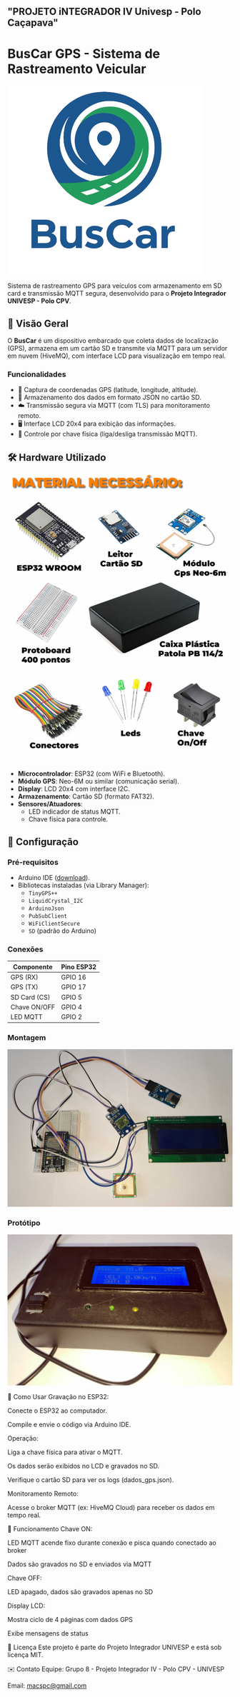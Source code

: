 "PROJETO iNTEGRADOR IV Univesp - Polo Caçapava" 
-----------------------------------------------------------------
# BusCar GPS - Sistema de Rastreamento Veicular

<img src="img/logo.png" > 

Sistema de rastreamento GPS para veículos com armazenamento em SD card e transmissão MQTT segura, desenvolvido para o **Projeto Integrador UNIVESP - Polo CPV**.

## 📌 Visão Geral
O **BusCar** é um dispositivo embarcado que coleta dados de localização (GPS), armazena em um cartão SD e transmite via MQTT para um servidor em nuvem (HiveMQ), com interface LCD para visualização em tempo real.

### Funcionalidades
- 📡 Captura de coordenadas GPS (latitude, longitude, altitude).
- 💾 Armazenamento dos dados em formato JSON no cartão SD.
- ☁️ Transmissão segura via MQTT (com TLS) para monitoramento remoto.
- 🖥️ Interface LCD 20x4 para exibição das informações.
- 🔌 Controle por chave física (liga/desliga transmissão MQTT).

## 🛠️ Hardware Utilizado
<img src="img/material.jpg" >

- **Microcontrolador**: ESP32 (com WiFi e Bluetooth).
- **Módulo GPS**: Neo-6M ou similar (comunicação serial).
- **Display**: LCD 20x4 com interface I2C.
- **Armazenamento**: Cartão SD (formato FAT32).
- **Sensores/Atuadores**:
  - LED indicador de status MQTT.
  - Chave física para controle.

## 🔧 Configuração

### Pré-requisitos
- Arduino IDE ([download](https://www.arduino.cc/en/software)).
- Bibliotecas instaladas (via Library Manager):
  - `TinyGPS++`
  - `LiquidCrystal_I2C`
  - `ArduinoJson`
  - `PubSubClient`
  - `WiFiClientSecure`
  - `SD` (padrão do Arduino)

### Conexões
| Componente   | Pino ESP32 |
|--------------|------------|
| GPS (RX)     | GPIO 16    |
| GPS (TX)     | GPIO 17    |
| SD Card (CS) | GPIO 5     |
| Chave ON/OFF | GPIO 4     |
| LED MQTT     | GPIO 2     |

### Montagem
<img src="img/montagem.jpg" >

### Protótipo
<img src="img/prototipo.jpg" >

🚀 Como Usar
Gravação no ESP32:

Conecte o ESP32 ao computador.

Compile e envie o código via Arduino IDE.

Operação:

Liga a chave física para ativar o MQTT.

Os dados serão exibidos no LCD e gravados no SD.

Verifique o cartão SD para ver os logs (dados_gps.json).

Monitoramento Remoto:

Acesse o broker MQTT (ex: HiveMQ Cloud) para receber os dados em tempo real.

🔧 Funcionamento
Chave ON:

LED MQTT acende fixo durante conexão e pisca quando conectado ao broker

Dados são gravados no SD e enviados via MQTT

Chave OFF:

LED apagado, dados são gravados apenas no SD

Display LCD:

Mostra ciclo de 4 páginas com dados GPS

Exibe mensagens de status


📝 Licença
Este projeto é parte do Projeto Integrador UNIVESP e está sob licença MIT.

✉️ Contato
Equipe: Grupo 8 - Projeto Integrador IV - Polo CPV - UNIVESP

Email: macspc@gmail.com